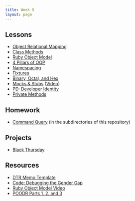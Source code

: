 ```yaml
---
title: Week 5
layout: page
---
```


## Lessons

* [Object Relational Mapping](../lessons/object_relational_mapping)
* [Class Methods](../slides/class_methods)
* [Ruby Object Model](../lessons/ruby_object_model_alt)
* [4 Pillars of OOP](../lessons/four_pillars_of_oop)
* [Namespacing](../lessons/intro_to_namespacing)
* [Fixtures](../lessons/fixtures)
* [Binary, Octal, and Hex](lessons/number_systems)
* [Mocks & Stubs](../lessons/mocks_stubs) ([Video](https://vimeo.com/157333800))
* [PD: Developer Identity](../../career_development_curriculum/module_one/developer_identity)
* [Private Methods](../lessons/private_methods)


## Homework

* [Command Query](https://github.com/turingschool/ruby-exercises/) (in the subdirectories of this repository)


## Projects

* [Black Thursday](../projects/black_thursday)


## Resources

* [DTR Memo Template](https://docs.google.com/document/d/1zMtgWhODQuP3KBNhrg6PtmPUkw0DIskqgggeyEzYZi4/edit)
* [Code: Debugging the Gender Gap](https://www.codedoc.co/)
* [Ruby Object Model Video](https://vimeo.com/160952993)
* [POODR Parts 1, 2, and 3](../lessons/performance_of_code)
